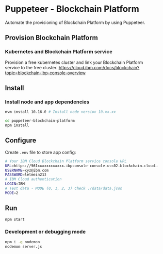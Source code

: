 # Puppeteer - Blockchain Platform


Automate the provisioning of Blockchain Platform by using Puppeteer.

## Provision Blockchain Platform

### Kubernetes and Blockchain Platform service
Provision a free kubernetes cluster and link your Blockchain Platform service to the free cluster. https://cloud.ibm.com/docs/blockchain?topic=blockchain-ibp-console-overview

## Install

### Install node and app dependencies
```bash
nvm install 10.16.0 # Install node version 10.xx.xx

cd puppeteer-blockchain-platform
npm install
```

## Configure

Create `.env` file to store app config:


```bash
# Your IBM Cloud Blockchain Platform service console URL
URL=https://561xxxxxxxxxxxx.ibpconsole-console.uss02.blockchain.cloud.ibm.com
USERNAME=xyz@ibm.com
PASSWORD=letmein213
# IBM Cloud authentication
LOGIN=IBM
# Test data - MODE (0, 1, 2, 3) Check ./data/data.json
MODE=2
```

## Run

```bash
npm start
```

### Development or debugging mode
```bash
npm i -g nodemon
nodemon server.js
```
